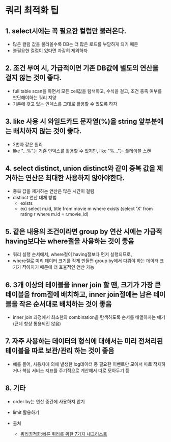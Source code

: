 # 쿼리 최적화 팁

## 1. select시에는 꼭 필요한 컬럼만 불러온다.
- 많은 컬럼 값을 불러올수록 DB는 더 많은 로드를 부담하게 되기 때문
- 불필요한 컬럼이 있다면 과감히 제외하자


## 2. 조건 부여 시, 가급적이면 기존 DB값에 별도의 연산을 걸지 않는 것이 좋다.
- full table scan을 하면서 모든 cell값을 탐색하고, 수식을 걸고, 조건 충족 여부를 판단해야하는 쿼리 지양
- 기존에 갖고 있는 인덱스를 그대로 활용할 수 있도록 하자

## 3. like 사용 시 와일드카드 문자열(%)을 string 앞부분에는 배치하지 않는 것이 좋다.
- 2번과 같은 원리
- like "...%"는 기존 인덱스를 활용할 수 있지만, like "%..."는 풀테이블 스캔

## 4. select distinct, union distinct와 같이 중복 값을 제거하는 연산은 최대한 사용하지 않아야한다.
- 중복 값을 제거하는 연산은 많은 시간이 걸림
- distinct 연산 대체 방법
	- exists
	- ex) select m.id, title from movie m where exists (select 'X' from rating r where m.id = r.movie_id)

## 5. 같은 내용의 조건이라면 group by 연산 시에는 가급적 having보다는 where절을 사용하는 것이 좋음
- 쿼리 실행 순서에서, where절이 having절보다 먼저 실행되므로,
- where절로 미리 데이터 크기를 작게 만들면 group by에서 다뤄야 하는 데이터 크기가 작아지기 때문에 더 효율적인 연산 가능

## 6. 3개 이상의 테이블을 inner join 할 땐, 크기가 가장 큰 테이블을 from절에 배치하고, inner join절에는 남은 테이블을 작은 순서대로 배치하는 것이 좋음
- inner join 과정에서 최소한의 combination을 탐색하도록 순서를 배열하자는 얘기 (근데 항상 통용되진 않음)

## 7. 자주 사용하는 데이터의 형식에 대해서는 미리 전처리된 테이블을 따로 보관/관리 하는 것이 좋음
- 예를 들어, 사용자에 의해 발생한 log데이터 중 필요한 이벤트만 모아서 따로 적재하거나 핵심 서비스 지표를 주기적으로 계산해서 따로 모아두기 등


## 8. 기타
- order by는 연산 중간에 사용하지 않기
- limit 활용하기


- 출처
	- [쿼리최적화:빠른 쿼리를 위한 7가지 체크리스트](https://medium.com/watcha/%EC%BF%BC%EB%A6%AC-%EC%B5%9C%EC%A0%81%ED%99%94-%EC%B2%AB%EA%B1%B8%EC%9D%8C-%EB%B3%B4%EB%8B%A4-%EB%B9%A0%EB%A5%B8-%EC%BF%BC%EB%A6%AC%EB%A5%BC-%EC%9C%84%ED%95%9C-7%EA%B0%80%EC%A7%80-%EC%B2%B4%ED%81%AC-%EB%A6%AC%EC%8A%A4%ED%8A%B8-bafec9d2c073)
